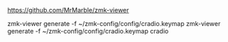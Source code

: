 https://github.com/MrMarble/zmk-viewer

zmk-viewer generate -f ~/zmk-config/config/cradio.keymap zmk-viewer generate -f ~/zmk-config/config/cradio.keymap cradio